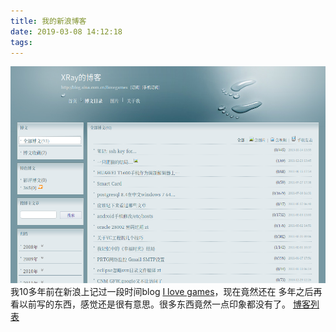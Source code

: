 ```yaml
---
title: 我的新浪博客
date: 2019-03-08 14:12:18
tags:
---
```


[![Sina Blog 10 years ago](/myimages/my_sinablog.png)](http://blog.sina.com.cn/ilovegames)
我10多年前在新浪上记过一段时间blog [I love games](http://blog.sina.com.cn/ilovegames)，现在竟然还在
多年之后再看以前写的东西，感觉还是很有意思。很多东西竟然一点印象都没有了。
[博客列表](http://blog.sina.com.cn/s/articlelist_1139490012_0_1.html)